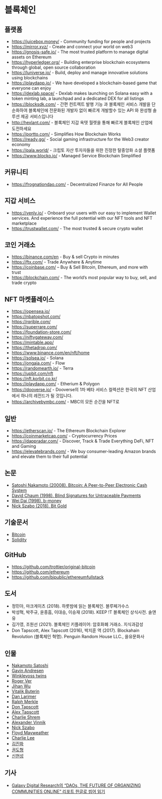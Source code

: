# 블록체인

## 플랫폼
* https://juicebox.money/ - Community funding for people and projects
* https://mirror.xyz/ - Create and connect your world on web3
* https://gnosis-safe.io/ - The most trusted platform to manage digital assets on Ethereum
* https://hyperledger.org/ - Building enterprise blockchain ecosystems through global, open source collaboration
* https://luniverse.io/ - Build, deploy and manage innovative solutions using blockchains
* https://playdapp.io/ - We have developed a blockchain-based game that everyone can enjoy
* https://dexlab.space/ - Dexlab makes launching on Solana easy with a token minting lab, a launchpad and a dedicated DEX for all listings
* https://blocksdk.com/ - 간편 컨트렉트 발행 기능 과 블록체인 서비스 개발을 단순화하여 블록체인에 전문화된 개발자 없이 빠르게 개발할수 있는 API 와 완성형 솔루션 제공 서비스입니다
* http://hexlant.com/ - 블록체인 지갑 옥텟 월렛을 통해 빠르게 블록체인 산업에 도전하세요
* https://portto.com/ - Simplifies How Blockchain Works
* https://ready.gg/ - Social gaming infrastructure for the Web3 creator economy
* https://pala.world/ - 크립토 자산 투자자들을 위한 진정한 탈중앙화 소셜 플랫폼
* https://www.blocko.io/ - Managed Service Blockchain Simplified

## 커뮤니티
* https://frognationdao.com/ - Decentralized Finanze for All People

## 지갑 서비스
* https://venly.io/ - Onboard your users with our easy to implement Wallet services. And experience the full potential with our NFT tools and NFT marketplace
* https://trustwallet.com/ - The most trusted & secure crypto wallet

## 코인 거래소
* https://binance.com/en - Buy & sell Crypto in minutes
* https://ftx.com/ - Trade Anywhere & Anytime
* https://coinbase.com/ – Buy & Sell Bitcoin, Ethereum, and more with trust
* https://blockchain.com/ - The world’s most popular way to buy, sell, and trade crypto

## NFT 마켓플레이스
* https://opensea.io/
* https://nbatopshot.com/
* https://rqrible.com/
* https://superrare.com/
* https://foundation-store.com/
* https://niftygateway.com/
* https://mintable.app/
* https://thetadrop.com/
* https://www.binance.com/en/nft/home
* https://solsea.io/ - Solana
* https://ongaia.com/ - Flow
* https://randomearth.io/ - Terra
* https://upbit.com/nft
* https://nft.korbit.co.kr/
* https://playdapp.com/ - Etherium & Polygon
* https://dooverse.io/ - Dooverse의 1차 베타 서비스 컬렉션은 한국의 NFT 산업에서 하나의 레전드가 될 것입니다. 
* https://archivebymbc.com/ - MBC의 모든 순간을 NFT로

## 일반
* https://etherscan.io/ - The Ethereum Blockchain Explorer
* https://coinmarketcap.com/ - Cryptocurrency Prices 
* https://dappradar.com/ - Discover, Track & Trade Everything DeFi, NFT and Gaming
* https://elevatebrands.com/ - We buy consumer-leading Amazon brands and elevate them to their full potential

## 논문
* [Satoshi Nakamoto (20008). Bitcoin: A Peer-to-Peer Electronic Cash System](https://bitcoin.org/bitcoin.pdf)
* [David Chaum (1998). Blind Signatures for Untraceable Payments](http://blog.koehntopp.de/uploads/Chaum.BlindSigForPayment.1982.PDF)
* [Wei Dai (1998). b-money](https://weidai.com/bmoney.txt)
* [Nick Szabo (2018). Bit Gold](https://unenumerated.blogspot.com/2005/12/bit-gold.html)

## 기술문서
* [Bitcoin](https://developer.bitcoin.org/devguide/)
* [Solidity](https://docs.soliditylang.org/en/v0.8.7/)

## GitHub
* https://github.com/trottier/original-bitcoin
* https://github.com/ethereum
* https://github.com/bjpublic/ethereumfullstack

## 도서
* 정민아, 마크게이츠 (2018). 하룻밤에 읽는 블록체인. 블루페가수스
* 박성혁, 박주규, 윤종흠, 이대승, 이승재 (2018). KEEP !T 블록체인 상식사전. 솔앤유
* 김가영, 조원선 (2021). 블록체인 키플레이어: 암호화폐 거래소. 지식과감성
* Don Tapscott, Alex Tapscott (2016), 박지훈 역 (2017). Blockahain Revolution (블록체인 혁명). Penguin Random House LLC., 을유문화사

## 인물

* [Nakamoto Satoshi](https://en.wikipedia.org/wiki/Satoshi_Nakamoto)
* [Gavin Andresen](https://en.wikipedia.org/wiki/Gavin_Andresen)
* [Winklevoss twins](https://en.wikipedia.org/wiki/Winklevoss_twins)
* [Roger Ver](https://twitter.com/rogerkver)
* [Jihan Wu](https://twitter.com/jihanwu)
* [Vitalik Buterin](https://twitter.com/vitalikbuterin)
* [Dan Larimer](https://twitter.com/bytemaster7)
* [Ralph Merkle](https://merkle.com/)
* [Don Tapscott](https://dontapscott.com/)
* [Alex Tapscott](http://alextapscott.com/)
* [Charlie Shrem](https://twitter.com/CharlieShrem)
* [Alexander Vinnik](https://en.wikipedia.org/wiki/Alexander_Vinnik)
* [Nick Szabo](https://twitter.com/nickszabo4)
* [Floyd Mayweather](https://twitter.com/floydmayweather)
* [Charlie Lee](https://twitter.com/satoshilite)
* [김진화](http://wiki.hash.kr/index.php/%EA%B9%80%EC%A7%84%ED%99%94)
* [권도형](http://wiki.hash.kr/index.php/%EA%B6%8C%EB%8F%84%ED%98%95)
* [신현성](http://wiki.hash.kr/index.php/%EC%8B%A0%ED%98%84%EC%84%B1)

## 기사

* [Galaxy Digital Research의 “DAOs, THE FUTURE OF ORGANIZING COMMUNITIES ONLINE” 리포트 한글로 씹어 읽기](https://medium.com/@riversh0215/galaxy-digital-research%EC%9D%98-daos-the-future-of-organizing-communities-online-%EB%A6%AC%ED%8F%AC%ED%8A%B8-%ED%95%9C%EA%B8%80%EB%A1%9C-%EC%94%B9%EC%96%B4-%EC%9D%BD%EA%B8%B0-b3a20ae9a402)
